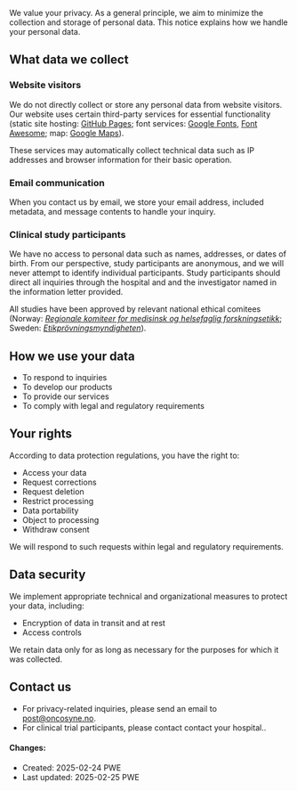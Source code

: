 We value your privacy. As a general principle, we aim to minimize the collection and storage of personal data. This notice explains how we handle your personal data.

## What data we collect

### Website visitors
We do not directly collect or store any personal data from website visitors. Our website uses certain third-party services for essential functionality (static site hosting: [GitHub Pages](https://docs.github.com/en/pages/getting-started-with-github-pages/about-github-pages#data-collection); font services: [Google Fonts](https://developers.google.com/fonts/faq#what_does_using_the_google_fonts_api_mean_for_the_privacy_of_my_users), [Font Awesome](https://fontawesome.com/privacy); map: [Google Maps](https://policies.google.com/privacy)).

These services may automatically collect technical data such as IP addresses and browser information for their basic operation.

### Email communication
When you contact us by email, we store your email address, included metadata, and message contents to handle your inquiry.

### Clinical study participants
We have no access to personal data such as names, addresses, or dates of birth. From our perspective, study participants are anonymous, and we will never attempt to identify individual participants. Study participants should direct all inquiries through the hospital and and the investigator named in the information letter provided. 

All studies have been approved by relevant national ethical comitees (Norway: [*Regionale komiteer for medisinsk og helsefaglig forskningsetikk*](https://rekportalen.no/#hjem/home); Sweden: [*Etikprövningsmyndigheten*](https://etikprovningsmyndigheten.se/)). 

## How we use your data
- To respond to inquiries
- To develop our products
- To provide our services
- To comply with legal and regulatory requirements

## Your rights
According to data protection regulations, you have the right to:

- Access your data
- Request corrections
- Request deletion
- Restrict processing
- Data portability
- Object to processing
- Withdraw consent

We will respond to such requests within legal and regulatory requirements.

## Data security
We implement appropriate technical and organizational measures to protect your data, including:

- Encryption of data in transit and at rest
- Access controls

We retain data only for as long as necessary for the purposes for which it was collected.

## Contact us
- For privacy-related inquiries, please send an email to post@oncosyne.no.
- For clinical trial participants, please contact contact your hospital..

#### Changes:
- Created:        2025-02-24 PWE
- Last updated:   2025-02-25 PWE
